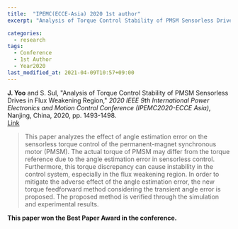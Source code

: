 ```yaml
---
title:  "IPEMC(ECCE-Asia) 2020 1st author"
excerpt: "Analysis of Torque Control Stability of PMSM Sensorless Drives in Flux Weakening Region."

categories:
  - research
tags:
  - Conference
  - 1st Author
  - Year2020
last_modified_at: 2021-04-09T10:57+09:00
---
```


**J. Yoo** and S. Sul, "Analysis of Torque Control Stability of PMSM Sensorless Drives in Flux Weakening Region," *2020 IEEE 9th International Power Electronics and Motion Control Conference (IPEMC2020-ECCE Asia)*, Nanjing, China, 2020, pp. 1493-1498.  
[Link](https://ieeexplore.ieee.org/document/9367660)  
  
>This paper analyzes the effect of angle estimation error on the sensorless torque control of the permanent-magnet synchronous motor (PMSM). The actual torque of PMSM may differ from the torque reference due to the angle estimation error in sensorless control. Furthermore, this torque discrepancy can cause instability in the control system, especially in the flux weakening region. In order to mitigate the adverse effect of the angle estimation error, the new torque feedforward method considering the transient angle error is proposed. The proposed method is verified through the simulation and experimental results.  
  
**This paper won the Best Paper Award in the conference.**
